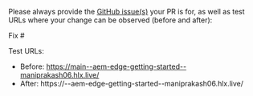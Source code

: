 Please always provide the [GitHub issue(s)](../issues) your PR is for, as well as test URLs where your change can be observed (before and after):

Fix #<gh-issue-id>

Test URLs:
- Before: https://main--aem-edge-getting-started--maniprakash06.hlx.live/
- After: https://<branch>--aem-edge-getting-started--maniprakash06.hlx.live/

